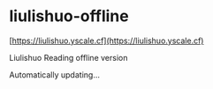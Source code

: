 # liulishuo-offline
[https://liulishuo.yscale.cf](https://liulishuo.yscale.cf)

Liulishuo Reading offline version

Automatically updating...

